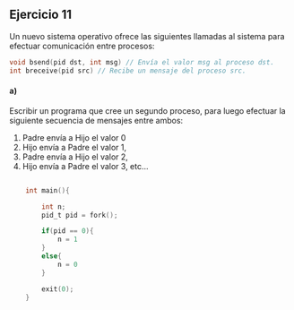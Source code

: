 ## Ejercicio 11

Un nuevo sistema operativo ofrece las siguientes llamadas al sistema para efectuar comunicación
entre procesos:

```C
void bsend(pid dst, int msg) // Envía el valor msg al proceso dst.
int breceive(pid src) // Recibe un mensaje del proceso src.
```

#### a)
Escribir un programa que cree un segundo proceso, para luego efectuar la siguiente secuencia de
mensajes entre ambos:

1. Padre envía a Hijo el valor 0
2. Hijo envía a Padre el valor 1,
3. Padre envía a Hijo el valor 2,
4. Hijo envía a Padre el valor 3,
etc...


```C

    int main(){

        int n;
        pid_t pid = fork();

        if(pid == 0){
            n = 1
        }
        else{
            n = 0
        }

        exit(0);
    }

```


